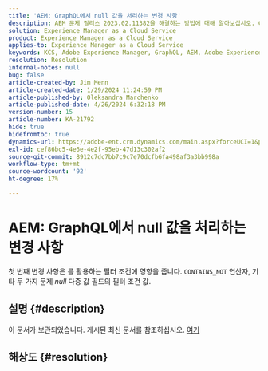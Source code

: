 ```yaml
---
title: 'AEM: GraphQL에서 null 값을 처리하는 변경 사항'
description: AEM 문제 릴리스 2023.02.11382을 해결하는 방법에 대해 알아보십시오. GraphQL에서 일부 변경 사항이 애플리케이션 코드에 예기치 않은 동작을 일으킵니다.
solution: Experience Manager as a Cloud Service
product: Experience Manager as a Cloud Service
applies-to: Experience Manager as a Cloud Service
keywords: KCS, Adobe Experience Manager, GraphQL, AEM, Adobe Experience Manager, null 값, 클라우드 서비스, 릴리스 2023.02.11382, 문제 해결
resolution: Resolution
internal-notes: null
bug: false
article-created-by: Jim Menn
article-created-date: 1/29/2024 11:24:59 PM
article-published-by: Oleksandra Marchenko
article-published-date: 4/26/2024 6:32:18 PM
version-number: 15
article-number: KA-21792
hide: true
hidefromtoc: true
dynamics-url: https://adobe-ent.crm.dynamics.com/main.aspx?forceUCI=1&pagetype=entityrecord&etn=knowledgearticle&id=2daa6f9d-fdbe-ee11-9079-6045bd006268
exl-id: cef86bc5-4e6e-4e2f-95eb-47d13c302af2
source-git-commit: 8912c7dc7bb7c9c7e70dcfb6fa498af3a3bb998a
workflow-type: tm+mt
source-wordcount: '92'
ht-degree: 17%

---
```


# AEM: GraphQL에서 null 값을 처리하는 변경 사항


첫 번째 변경 사항은 를 활용하는 필터 조건에 영향을 줍니다. `CONTAINS_NOT` 연산자, 기타 두 가지 문제 *null* 다중 값 필드의 필터 조건 값.

## 설명 {#description}

이 문서가 보관되었습니다. 게시된 최신 문서를 참조하십시오. [여기](https://experienceleague.adobe.com/search.html#sort=relevancy)

## 해상도 {#resolution}
